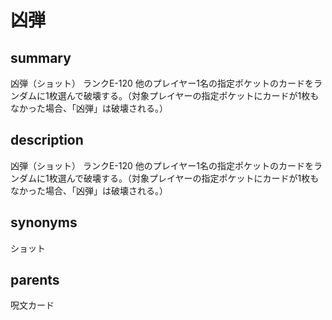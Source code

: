 # 凶弾

## summary
凶弾（ショット）
ランクE-120
他のプレイヤー1名の指定ポケットのカードをランダムに1枚選んで破壊する。（対象プレイヤーの指定ポケットにカードが1枚もなかった場合、「凶弾」は破壊される。）
## description
凶弾（ショット）
ランクE-120
他のプレイヤー1名の指定ポケットのカードをランダムに1枚選んで破壊する。（対象プレイヤーの指定ポケットにカードが1枚もなかった場合、「凶弾」は破壊される。）
## synonyms
ショット
## parents
呪文カード
